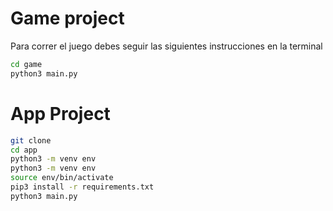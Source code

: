 # Game project 

Para correr el juego debes seguir las siguientes instrucciones en la terminal
```sh
cd game
python3 main.py
```
# App Project

```sh
git clone
cd app
python3 -m venv env
python3 -m venv env
source env/bin/activate
pip3 install -r requirements.txt
python3 main.py